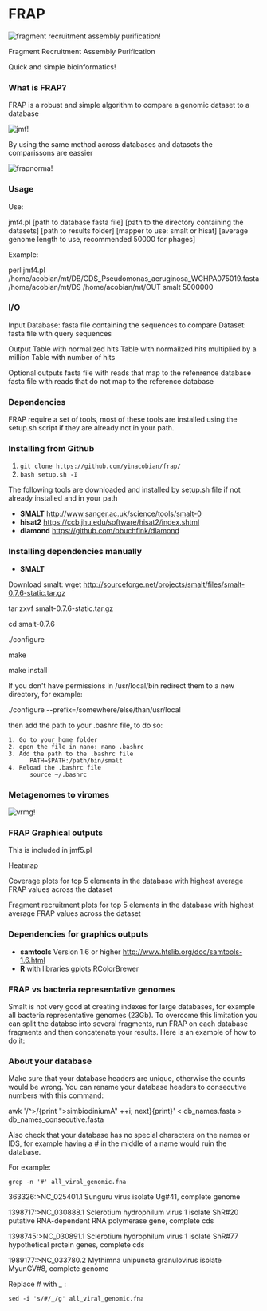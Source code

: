 # FRAP
![fragment recruitment assembly purification!](FRAP_pic.png)

Fragment Recruitment Assembly Purification 

Quick and simple bioinformatics!

### What is FRAP? ###

FRAP is a robust and simple algorithm to compare a genomic dataset to a database

![jmf!](jmf_pic.png)

By using the same method across databases and datasets the comparissons are eassier 

![frapnorma!](frap_normalization_pic.png)

### Usage ###

Use:

jmf4.pl [path to database fasta file] [path to the directory containing the datasets] [path to results folder] [mapper to use: smalt or hisat] [average genome length to use, recommended 50000 for phages]

Example: 

perl jmf4.pl /home/acobian/mt/DB/CDS_Pseudomonas_aeruginosa_WCHPA075019.fasta /home/acobian/mt/DS /home/acobian/mt/OUT smalt 5000000

### I/O ### 
Input 
Database: fasta file containing the sequences to compare
Dataset: fasta file with query sequences

Output
Table with normalized hits 
Table with normailzed hits multiplied by a million 
Table with number of hits

Optional outputs
fasta file with reads that map to the refenrence database
fasta file with reads that do not map to the reference database

### Dependencies ###

FRAP require a set of tools, most of these tools are installed using the setup.sh script if they are already not in your path.
  
### Installing <this software> from Github

1. `git clone https://github.com/yinacobian/frap/`
2. `bash setup.sh -I`
  
The following tools are downloaded and installed by setup.sh file if not already installed and in your path
* **SMALT** http://www.sanger.ac.uk/science/tools/smalt-0
* **hisat2** https://ccb.jhu.edu/software/hisat2/index.shtml
* **diamond** https://github.com/bbuchfink/diamond

### Installing <this software> dependencies manually
  
* **SMALT** 

Download smalt: wget http://sourceforge.net/projects/smalt/files/smalt-0.7.6-static.tar.gz

tar zxvf smalt-0.7.6-static.tar.gz

cd smalt-0.7.6

./configure

make

make install


If you don't have permissions in /usr/local/bin redirect them to a new directory, for example: 

./configure --prefix=/somewhere/else/than/usr/local 

then add the path to your .bashrc file, to do so:
    
    1. Go to your home folder
    2. open the file in nano: nano .bashrc
    3. Add the path to the .bashrc file 
          PATH=$PATH:/path/bin/smalt
    4. Reload the .bashrc file
          source ~/.bashrc


### Metagenomes to viromes ###

![vrmg!](vrmgfrap_pic.png)

### FRAP Graphical outputs ###

This is included in jmf5.pl 

Heatmap

Coverage plots for top 5 elements in the database with highest average FRAP values across the dataset 

Fragment recruitment plots for top 5 elements in the database with highest average FRAP values across the dataset

### Dependencies for graphics outputs ###

* **samtools** Version 1.6 or higher http://www.htslib.org/doc/samtools-1.6.html
* **R**	with libraries gplots RColorBrewer


### FRAP vs bacteria representative genomes ###

Smalt is not very good at creating indexes for large databases, for example all bacteria representative genomes (23Gb). To overcome this limitation you can split the databse into several fragments, run FRAP on each database fragments and then concatenate your results. Here is an example of how to do it: 

### About your database ###

Make sure that your database headers are unique, otherwise the counts would be wrong.
You can rename your database headers to consecutive numbers with this command:

awk '/^>/{print ">simbiodiniumA" ++i; next}{print}' < db_names.fasta > db_names_consecutive.fasta

Also check that your database has no special characters on the names or IDS, for example having a # in the middle of a name would ruin the database. 

For example: 

`grep -n '#' all_viral_genomic.fna`

  363326:>NC_025401.1 Sunguru virus isolate Ug#41, complete genome

  1398717:>NC_030888.1 Sclerotium hydrophilum virus 1 isolate ShR#20 putative RNA-dependent RNA polymerase gene, complete cds

  1398745:>NC_030891.1 Sclerotium hydrophilum virus 1 isolate ShR#77 hypothetical protein genes, complete cds

  1989177:>NC_033780.2 Mythimna unipuncta granulovirus isolate MyunGV#8, complete genome

Replace # with _ : 

`sed -i 's/#/_/g' all_viral_genomic.fna`


